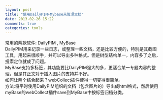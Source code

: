 ```yaml
---
layout: post
title: "使用DailyPIM+Mybase来管理文档"
date: 2013-02-26 15:22
comments: true
categories: tools
---
```

常用的两款软件: DailyPIM , MyBase  
DailyPIM用来记录一些日志，或整理一些文档，还是比较方便的，特别是其截图工具，用起来很顺手，并可以导出多种格式。但是树型结构单一，内容多了之后，搜索定位就成了问题。  
MyBase支持多标签，其功能要比DailyPIM强大的多，更适合某一专题内容的整理，但是其正文对于插入图片的支持并不好。  
如何让两个结合起来？webCollect插件使得一切变得很简单。  
方法:将平时使用DailyPIM组织的文档（包含图片的）导出成html格式，然后使用myBase的webCollect插件save到MyBase中按标签归档分类。    
